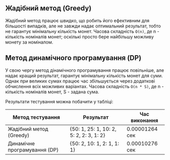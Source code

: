 
## Жадібний метод (Greedy)
Жадібний метод працює швидко, що робить його ефективним для більшості випадків, але не завжди надає оптимальний результат, тобто не гарантує мінімальну кількість монет.
Часова складність `O(n)`, де n - кількість номіналів монет; оскількі просто бере найбільшу можливу монету за номіналом.

## Метод динамічного програмування (DP)
У свою чергу метод дінамічного програмування працює повільніше, але надає кращий результат, гарантує мінімальну кількість монет для суми. Однак при великих сумах працює час збільшується через додаткові обчислення всіх можливих варіантах. 
Часова складність `O(n * S)`, де n - кількість номіналів монет, S - задана сума.

Результати тестування можна побачити у табліці:

| Метод тестування | Результат | Час виконання |
| ---------------- | --------- | ------------- |
| Жадібний метод (Greedy) | {50: 1, 25: 1, 10: 2, 5: 2, 2: 3, 1: 2} | 0.00001264 сек |
| Динамічне програмування (DP) | {50: 2, 10: 1, 2: 1, 1: 1} | 0.00010276 сек |